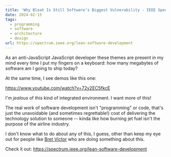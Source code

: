 ```yaml
---
title: 'Why Bloat Is Still Software’s Biggest Vulnerability - IEEE Spectrum'
date: 2024-02-15
tags:
  - programming
  - software
  - architecture
  - design
url: https://spectrum.ieee.org/lean-software-development
---
```


As an anti-JavaScript JavaScript developer these themes are present in my mind every time I put my fingers on a keyboard: how many megabytes of software am I going to ship today?

At the same time, I see demos like this one:

https://www.youtube.com/watch?v=72y2EC5fkcE

I'm _jealous_ of this kind of integrated environment. I want more of this!

The real work of software development isn't "programming" or code, that's just the unavoidable (and sometimes regrettable!) cost of delivering the technology solution to someone -- kinda like how burning jet fuel isn't the purpose of the airline industry.

I don't know what to do about any of this, I guess, other than keep my eye out for people like [Bret Victor](https://worrydream.com/) who are doing something about this.

Check it out: https://spectrum.ieee.org/lean-software-development

